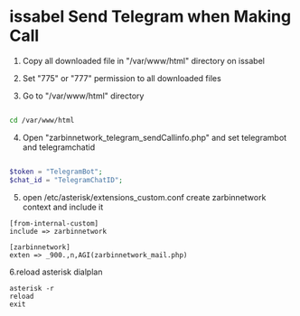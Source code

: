 # issabel Send Telegram when Making Call

1. Copy all downloaded file in "/var/www/html" directory on issabel

2. Set "775" or "777" permission to all downloaded files

3. Go to "/var/www/html" directory
 ``` bash script

cd /var/www/html 

```
4. Open "zarbinnetwork_telegram_sendCallinfo.php" and set telegrambot and telegramchatid
```php

$token = "TelegramBot";
$chat_id = "TelegramChatID";

```
5. open /etc/asterisk/extensions_custom.conf create zarbinnetwork context and include it
```
[from-internal-custom]
include => zarbinnetwork

[zarbinnetwork]
exten => _900.,n,AGI(zarbinnetwork_mail.php)
```
6.reload asterisk dialplan
```
asterisk -r
reload
exit
```
